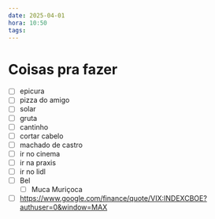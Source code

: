 ```yaml
---
date: 2025-04-01
hora: 10:50
tags:
---
```





# Coisas pra fazer
- [ ] epicura
- [ ] pizza do amigo
- [ ] solar
- [ ] gruta
- [ ] cantinho
- [ ] cortar cabelo
- [ ] machado de castro
- [ ] ir no cinema
- [ ] ir na praxis
- [ ] ir no lidl
- [ ] Bel 
	- [ ] Muca Muriçoca
- [ ] https://www.google.com/finance/quote/VIX:INDEXCBOE?authuser=0&window=MAX